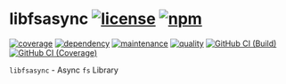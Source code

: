# libfsasync [![license][license-image]][license-url] [![npm][npm-image]][npm-url]

[![coverage][nyc-cov-image]][github-url] [![dependency][depencency-image]][dependency-url] [![maintenance][maintenance-image]][npmsio-url] [![quality][quality-image]][npmsio-url] [![GitHub CI (Build)][github-build-image]][github-build-url] [![GitHub CI (Coverage)][github-coverage-image]][github-coverage-url]

`libfsasync` - Async `fs` Library

[depencency-image]:https://img.shields.io/librariesio/release/npm/libfsasync?logo=nodedotjs
[dependency-url]:https://npmjs.com/package/libfsasync?activeTab=dependencies
[github-build-image]:https://github.com/kei-g/libfsasync/actions/workflows/build.yml/badge.svg
[github-build-url]:https://github.com/kei-g/libfsasync/actions/workflows/build.yml
[github-coverage-image]:https://github.com/kei-g/libfsasync/actions/workflows/coverage.yml/badge.svg
[github-coverage-url]:https://github.com/kei-g/libfsasync/actions/workflows/coverage.yml
[github-url]:https://github.com/kei-g/libfsasync
[license-image]:https://img.shields.io/github/license/kei-g/libfsasync
[license-url]:https://opensource.org/licenses/BSD-3-Clause
[maintenance-image]:https://img.shields.io/npms-io/maintenance-score/libfsasync?logo=npm
[npm-image]:https://img.shields.io/npm/v/libfsasync.svg?logo=npm
[npm-url]:https://npmjs.org/package/libfsasync
[npmsio-url]:https://npms.io/search?q=libfsasync
[nyc-cov-image]:https://img.shields.io/nycrc/kei-g/libfsasync?config=.nycrc.json&label=coverage&logo=mocha
[quality-image]:https://img.shields.io/npms-io/quality-score/libfsasync?logo=npm
